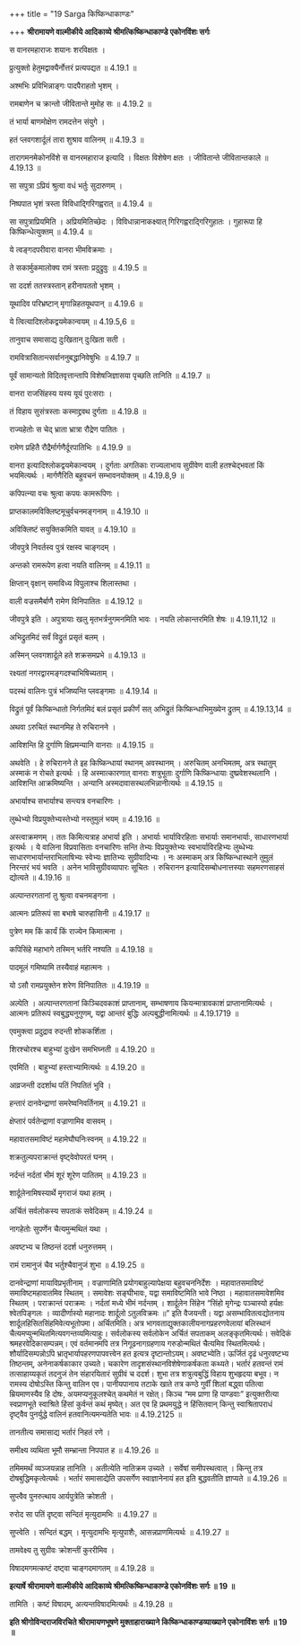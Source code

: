 +++
title = "19 Sarga किष्किन्धाकाण्डः"

+++
**श्रीरामायणे वाल्मीकीये आदिकाव्ये श्रीमत्किष्किन्धाकाण्डे एकोनविंशः सर्गः**

स वानरमहाराजः शयानः शरविक्षतः ।

प्रुत्युक्तो हेतुमद्वाक्यैर्नोत्तरं प्रत्यपद्यत ॥ 4.19.1 ॥

अश्मभिः प्रविभिन्नाङ्गः पादपैराहतो भृशम् ।

रामबाणेन च क्रान्तो जीवितान्ते मुमोह सः ॥ 4.19.2 ॥

तं भार्या बाणमोक्षेण रामदत्तेन संयुगे ।

हतं प्लवगशार्दूलं तारा शुश्राव वालिनम् ॥ 4.19.3 ॥

तारागमनमेकोनविंशे स वानरमहाराज इत्यादि । विक्षतः विशेषेण क्षतः । जीवितान्ते जीवितान्तकाले ॥ 4.19.13 ॥

सा सपुत्रा ऽप्रियं श्रुत्वा वधं भर्तुः सुदारुणम् ।

निष्पपात भृशं त्रस्ता विविधाद्गिरिगह्वरात् ॥ 4.19.4 ॥

सा सपुत्राप्रियमिति । अप्रियमितिच्छेदः । विविधान्नानाकक्ष्यात् गिरिगह्वराद्गिरिगुहातः । गुहारूपा हि किष्किन्धेत्युक्तम् ॥ 4.19.4 ॥

ये त्वङ्गदपरीवारा वानरा भीमविक्रमाः ।

ते सकार्मुकमालोक्य रामं त्रस्ताः प्रदुद्रुवुः ॥ 4.19.5 ॥

सा ददर्श ततस्त्रस्तान् हरीनापततो भृशम् ।

यूथादिव परिभ्रष्टान् मृगान्निहतयूथपान् ॥ 4.19.6 ॥

ये त्वित्यादिश्लोकद्वयमेकान्वयम् ॥ 4.19.5,6 ॥

तानुवाच समासाद्य दुःखितान् दुःखिता सती ।

रामवित्रासितान्त्सर्वाननुबद्धानिवेषुभिः ॥ 4.19.7 ॥

पूर्वं सामान्यतो विदितवृत्तान्तापि विशेषजिज्ञासया पृच्छति तानिति ॥ 4.19.7 ॥

वानरा राजसिंहस्य यस्य यूयं पुरःसराः ।

तं विहाय सुसंत्रस्ताः कस्माद्द्रवथ दुर्गताः ॥ 4.19.8 ॥

राज्यहेतोः स चेद् भ्राता भ्रात्रा रौद्रेण पातितः ।

रामेण प्रहितै रौद्रैर्मार्गणैर्दूरपातिभिः ॥ 4.19.9 ॥

वानरा इत्यादिश्लोकद्वयमेकान्वयम् । दुर्गताः अगतिकाः राज्यलाभाय सुग्रीवेण वाली हतश्चेद्भवतां किं भयमित्यर्थः । मार्गणैरिति बहुवचनं सम्भावनयोक्तम् ॥ 4.19.8,9 ॥

कपिपत्न्या वचः श्रुत्वा कपयः कामरूपिणः ।

प्राप्तकालमविक्लिष्टमूचुर्वचनमङ्गनाम् ॥ 4.19.10 ॥

अविक्लिष्टं सयुक्तिकमिति यावत् ॥ 4.19.10 ॥

जीवपुत्रे निवर्तस्व पुत्रं रक्षस्व चाङ्गदम् ।

अन्तको रामरूपेण हत्वा नयति वालिनम् ॥ 4.19.11 ॥

क्षिप्तान् वृक्षान् समाविध्य विपुलाश्च शिलास्तथा ।

वाली वज्रसमैर्बाणै रामेण विनिपातितः ॥ 4.19.12 ॥

जीवपुत्रे इति । अपुत्रायाः खलु मृतभर्त्रनुगमनमिति भावः । नयति लोकान्तरमिति शेषः ॥ 4.19.11,12 ॥

अभिद्रुतमिदं सर्वं विद्रुतं प्रसृतं बलम् ।

अस्मिन् प्लवगशार्दूले हते शक्रसमप्रभे ॥ 4.19.13 ॥

रक्ष्यतां नगरद्वारमङ्गदश्चाभिषिच्यताम् ।

पदस्थं वालिनः पुत्रं भजिष्यन्ति प्लवङ्गमाः ॥ 4.19.14 ॥

विद्रुतं पूर्वं किष्किन्धातो निर्गतमिदं बलं प्रसृतं प्रकीर्णं सत् अभिद्रुतं किष्किन्धाभिमुख्येन द्रुतम् ॥ 4.19.13,14 ॥

अथवा ऽरुचितं स्थानमिह ते रुचिरानने ।

आविशन्ति हि दुर्गाणि क्षिप्रमन्यानि वानराः ॥ 4.19.15 ॥

अथवेति । हे रुचिरानने ते इह किष्किन्धायां स्थानम् अवस्थानम् । अरुचितम् अनभिमतम्, अत्र स्थातुम् अस्माकं न रोचते इत्यर्थः । हि अस्मात्कारणात् वानराः शत्रुभूताः दुर्गाणि किष्किन्धायाः दुष्प्रवेशस्थलानि । आविशन्ति आक्रमिष्यन्ति । अन्यानि अस्मदावासस्थलभिन्नानीत्यर्थः ॥ 4.19.15 ॥

अभार्याश्च सभार्याश्च सन्त्यत्र वनचारिणः ।

लुब्धेभ्यो विप्रयुक्तेभ्यस्तेभ्यो नस्तुमुलं भयम् ॥ 4.19.16 ॥

अस्त्वाक्रमणम् । ततः किमित्यत्राह अभार्या इति । अभार्याः भार्याविरहिताः सभार्याः समानभार्याः, साधारणभार्या इत्यर्थः । ये वालिना विप्रवासिताः वनचारिणः सन्ति तेभ्यः विप्रयुक्तेभ्यः स्वभार्याविरहिभ्यः लुब्धेभ्यः साधारणभार्यान्तराभिलाषिभ्यः स्वेभ्यः ज्ञातिभ्यः सुग्रीवादिभ्यः । नः अस्माकम् अत्र किष्किन्धास्थाने तुमुलं निरन्तरं भयं भवति । अनेन भाविसुग्रीवव्यापारः सूचितः । रुचिरानन इत्यादिसम्बोधनात्तस्याः सहमरणसाहसं द्योत्यते ॥ 4.19.16 ॥

अल्पान्तरगतानां तु श्रुत्वा वचनमङ्गना ।

आत्मनः प्रतिरूपं सा बभाषे चारुहासिनी ॥ 4.19.17 ॥

पुत्रेण मम किं कार्यं किं राज्येन किमात्मना ।

कपिसिंहे महाभागे तस्मिन् भर्तरि नश्यति ॥ 4.19.18 ॥

पादमूलं गमिष्यामि तस्यैवाहं महात्मनः ।

यो ऽसौ रामप्रयुक्तेन शरेण विनिपातितः ॥ 4.19.19 ॥

अल्पेति । अल्पान्तरगतानां किञ्चिदवकाशं प्राप्तानाम्, सम्भाषणाय कियन्मात्रावकाशं प्राप्तानामित्यर्थः । आत्मनः प्रतिरूपं स्वबुद्ध्यनुगुणम्, यद्वा आन्तरं बुद्धिः अल्पबुद्धीनामित्यर्थः ॥ 4.19.1719 ॥

एवमुक्त्वा प्रदुद्राव रुदन्ती शोककर्शिता ।

शिरश्चोरश्च बाहुभ्यां दुःखेन समभिघ्नती ॥ 4.19.20 ॥

एवमिति । बाहुभ्यां हस्ताभ्यामित्यर्थः ॥ 4.19.20 ॥

आव्रजन्ती ददर्शाथ पतिं निपतितं भुवि ।

हन्तारं दानवेन्द्राणां समरेष्वनिवर्तिनाम् ॥ 4.19.21 ॥

क्षेप्तारं पर्वतेन्द्राणां वज्राणामिव वासवम् ।

महावातसमाविष्टं महामेघौघनिःस्वनम् ॥ 4.19.22 ॥

शक्रतुल्यपराक्रान्तं वृष्ट्वेवोपरतं घनम् ।

नर्दन्तं नर्दतां भीमं शूरं शूरेण पातितम् ॥ 4.19.23 ॥

शार्दूलेनामिषस्यार्थे मृगराजं यथा हतम् ।

अर्चितं सर्वलोकस्य सपताकं सवेदिकम् ॥ 4.19.24 ॥

नागहेतोः सुपर्णेन चैत्यमुन्मथितं यथा ।

अवष्टभ्य च तिष्ठन्तं ददर्श धनुरुत्तमम् ।

रामं रामानुजं चैव भर्तुश्चैवानुजं शुभा ॥ 4.19.25 ॥

दानवेन्द्राणां मायाविप्रभृतीनाम् । वज्राणामिति प्रयोगबाहुल्यापेक्षया बहुवचननिर्देशः । महावातसमाविष्टं समाविष्टमहावातमिव स्थितम् । समावेशः सङ्घीभावः, यद्वा समाविष्टमिति भावे निष्ठा । महावातसमावेशमिव स्थितम् । पराक्रान्तं पराक्रमः । नर्दतां मध्ये भीमं नर्दन्तम् । शार्दूलेन सिंहेन “सिंहो मृगेन्द्रः पञ्चास्यो हर्यक्षः श्वेतपिङ्गलः । व्यादीर्णास्यो महानादः शार्दूलो ऽतुलविक्रमः ॥” इति वैजयन्ती। यद्वा असम्भावितत्वद्योतनाय शार्दूलहिसितसिंहमिवेत्यभूतोपमा। अर्चितमिति। अत्र भागवताद्युक्तकालीयनागप्रहरणवेलायां बलिस्थानं चैत्यमप्युन्मथितमित्यवगन्तव्यमित्याहुः। सर्वलोकस्य सर्वलोकेन अर्चितं सपताकम् अलङ्कृतमित्यर्थः। सवेदिकं श्रमहरवेदिकासम्पन्नम्। एवं वर्तमानमपि तत्र निगूढनागग्रहणाय गरुडोन्मथितं चैत्यमिव स्थितमित्यर्थः। शौर्यादिसम्पन्नोऽपि भ्रातृभार्यापहरणपापवत्त्वेन हत इत्यत्र दृष्टान्तोऽयम्। अवष्टभ्येति। ऊर्जितं दृढं धनुरवष्टभ्य तिष्ठन्तम्, अनेनाकर्षकाकार उच्यते। चकारेण तादृशसंस्थानविशेषेणाकर्षकता कथ्यते। भर्तारं हतवन्तं रामं तत्साहाय्यकृतं तदनुजं तेन संहारयितारं सुग्रीवं च ददर्श। शुभा तत्र शत्रुत्वबुद्धिं विहाय शुभहृदया बभूव। न रामस्य दोषोऽस्ति किन्तु वालिन एव। पानीयपानाय तटाके खाते तत्र कण्ठे गुर्वीं शिलां बद्ध्वा पतित्वा म्रियमाणस्यैव हि दोषः, अयमप्यनुकूलश्चेत् कथमेतं न रक्षेत्। किञ्च “मम प्राणा हि पाण्डवाः” इत्युक्तरीत्या स्वप्राणभूते स्वाश्रिते हिंसां कुर्वन्तं कथं मृष्येत्। अत एव हि प्रथमयुद्धे न हिंसितवान् किन्तु स्वाश्रितापराधं दृष्ट्वैव पुनर्युद्धे वालिनं हतवानित्यमन्यतेति भावः ॥ 4.19.2125 ॥

तानतीत्य समासाद्य भर्तारं निहतं रणे ।

समीक्ष्य व्यथिता भूमौ सम्भ्रान्ता निपपात ह ॥ 4.19.26 ॥

तमिममर्थं व्यञ्जयन्नाह तानिति । अतीत्येति नातिक्रम उच्यते । सर्वेषां समीपस्थत्वात् । किन्तु तत्र दोषबुद्धिमकृत्वेत्यर्थः । भर्तारं समासाद्येति उपसर्गेण स्वाज्ञानेनायं हत इति बुद्धवतीति ज्ञाप्यते ॥ 4.19.26 ॥

सुप्त्वैव पुनरुत्थाय आर्यपुत्रेति क्रोशती ।

रुरोद सा पतिं दृष्ट्वा सन्दितं मृत्युदामभिः ॥ 4.19.27 ॥

सुप्त्वेति । सन्दितं बद्धम् । मृत्युदामभिः मृत्युपाशैः, आसन्नप्राणमित्यर्थः ॥ 4.19.27 ॥

तामवेक्ष्य तु सुग्रीवः क्रोशन्तीं कुररीमिव ।

विषादमगमत्कष्टं दष्ट्वा चाङ्गदमागतम् ॥ 4.19.28 ॥

**इत्यार्षे श्रीरामायणे वाल्मीकीये आदिकाव्ये श्रीमत्किष्किन्धाकाण्डे एकोनविंशः सर्गः ॥ 19 ॥**

तामिति । कष्टं विषादम्, अत्यन्तविषादमित्यर्थः ॥ 4.19.28 ॥

**इति श्रीगोविन्दराजविरचिते श्रीरामायणभूषणे मुक्ताहाराख्याने किष्किन्धाकाण्डव्याख्याने एकोनाविंशः सर्गः ॥ 19 ॥**
